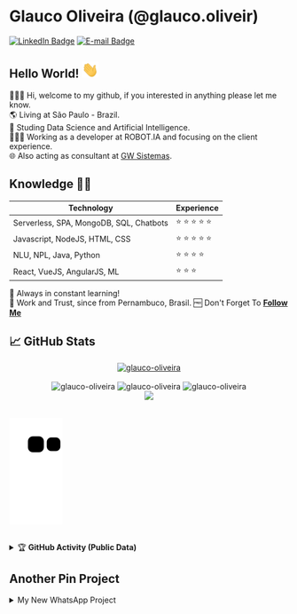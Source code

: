 # Glauco Oliveira (@glauco.oliveir)

[![LinkedIn Badge](https://img.shields.io/badge/-LinkedIn-blue?style=flat-square&logo=Linkedin&logoColor=white&link=https://www.linkedin.com/in/joaomirandas/)](https://www.linkedin.com/in/glauco-oliveir/)
[![E-mail Badge](https://img.shields.io/badge/-E--mail-c14438?style=flat-square&logo=Gmail&logoColor=white&link=mailto:glauco.oliveir@gmail.com)](mailto:glauco.oliveir@gmail.com)

## Hello World! <img src="https://raw.githubusercontent.com/glauco-oliveira/glauco-oliveira/main/wave.gif" width="30px">
🧑🏽‍💻  Hi, welcome to my github, if you interested in anything please let me know.<br/>
🌎  Living at São Paulo - Brazil.<br/>
🎁  Studing Data Science and Artificial Intelligence.<br/>
👨🏼‍💻  Working as a developer at ROBOT.IA and focusing on the client experience.<br/>
🌐  Also acting as consultant at <a href="https://gwsistemas.com.br/">GW Sistemas</a>.<br/>

## Knowledge :man_technologist:

| Technology | Experience |
| - | - |
| Serverless, SPA, MongoDB, SQL, Chatbots | :star: :star: :star: :star: :star: |
| Javascript, NodeJS, HTML, CSS | :star: :star: :star: :star: :star: | 
| NLU, NPL, Java, Python  | :star: :star: :star: :star: |
| React, VueJS, AngularJS, ML | :star: :star: :star: |

🚀 Always in constant learning! <br/>
🎯 Work and Trust, since from Pernambuco, Brasil.
🆓 Don't Forget To **[Follow Me](https://github.com/glauco-oliveira/glauco-oliveira)**

## &#x1f4c8; GitHub Stats

<p align="center">
  <a href="glauco-oliveira"><img width="170px" height="24" src="https://komarev.com/ghpvc/?username=glauco-oliveira&label=PROFILE%20VISITORS&color=green&style=flat-square" alt="glauco-oliveira" /></a><br><br>
  <img height="180em" src="https://github-readme-stats.vercel.app/api?username=glauco-oliveira&show_icons=true&theme=radical" alt="glauco-oliveira" />
  <img height="180em" src="https://github-readme-streak-stats.herokuapp.com/?user=glauco-oliveira&theme=radical" alt="glauco-oliveira" />
  <img height="180em" src="https://github-readme-stats.vercel.app/api/top-langs?username=glauco-oliveira&show_icons=true&locale=en&layout=compact&theme=radical" alt="glauco-oliveira" /><br>
  <img height="180em" src="https://github-profile-trophy.vercel.app/?username=glauco-oliveira&theme=onedark&no-frame=false&no-bg=true&margin-w=5" />
</p>

##

<picture>
  <source media="(prefers-color-scheme: dark)" srcset="https://raw.githubusercontent.com/glauco-oliveira/glauco-oliveira/output/github-contribution-grid-snake.svg">
  <source media="(prefers-color-scheme: light)" srcset="https://raw.githubusercontent.com/glauco-oliveira/glauco-oliveira/output/github-contribution-grid-snake.svg">
  <img alt="github contribution grid snake animation" src="https://raw.githubusercontent.com/glauco-oliveira/glauco-oliveira/output/github-contribution-grid-snake.svg">
</picture>

##

<details>
    <summary>&#127942 <b>GitHub Activity (Public Data)</b></summary><br/>

![Metrics](https://metrics.lecoq.io/glauco-oliveira?template=classic&followup=1&isocalendar=1&languages=1&isocalendar.duration=half-year&config.timezone=America%2FSao_Paulo)

</details>

##

## Another Pin Project
<details>
  <summary>My New WhatsApp Project</summary>
   <a href="https://github.com/glauco-oliveira/ZapMarketing">
    <img src="https://github-readme-stats.vercel.app/api/pin/?username=glauco-oliveira&repo=ZapMarketing">
  </a>
</details>
</div>

